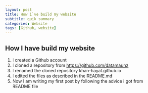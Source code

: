 ```yaml
---
layout: post
title: How i`ve build my website
subtitle: quik summary
categories: Website
tags: [Github, website]
---
```


## How I have build my website

1. I created a Github account
2. I cloned a repository from https://github.com/datamaunz
3. I renamed the cloned repository khan-hayat.github.io
4. I edited the files as described in the README.md
5. Now I am writing my first post by following the advice i got from README file
